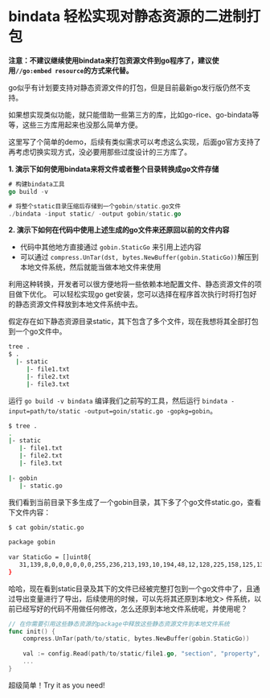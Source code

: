 # bindata 轻松实现对静态资源的二进制打包

**注意：不建议继续使用bindata来打包资源文件到go程序了，建议使用`//go:embed resource`的方式来代替。**

go似乎有计划要支持对静态资源文件的打包，但是目前最新go发行版仍然不支持。

如果想实现类似功能，就只能借助一些第三方的库，比如go-rice、go-bindata等等，这些三方库用起来也没那么简单方便。

这里写了个简单的demo，后续有类似需求可以考虑这么实现，后面go官方支持了再考虑切换实现方式，没必要用那些过度设计的三方库了。

**1. 演示下如何使用bindata来将文件或者整个目录转换成go文件存储**

```go
# 构建bindata工具
go build -v

# 将整个static目录压缩后存储到一个gobin/static.go文件
./bindata -input static/ -output gobin/static.go
```

**2. 演示下如何在代码中使用上述生成的go文件来还原回以前的文件内容**

- 代码中其他地方直接通过 `gobin.StaticGo` 来引用上述内容
- 可以通过 `compress.UnTar(dst, bytes.NewBuffer(gobin.StaticGo))`解压到本地文件系统，然后就能当做本地文件来使用

利用这种转换，开发者可以很方便地将一些依赖本地配置文件、静态资源文件的项目做下优化。
可以轻松实现go get安装，您可以选择在程序首次执行时将打包好的静态资源文件释放到本地文件系统中去。

假定存在如下静态资源目录static，其下包含了多个文件，现在我想将其全部打包到一个go文件中。
   
```bash
tree .
$ .
  |- static
     |- file1.txt
     |- file2.txt
     |- file3.txt
```
   
运行 `go build -v bindata` 编译我们之前写的工具，然后运行 `bindata -input=path/to/static -output=goin/static.go -gopkg=gobin`。
   
```bash
$ tree .
.
|- static
   |- file1.txt
   |- file2.txt
   |- file3.txt
   
|- gobin
   |- static.go
```
   
我们看到当前目录下多生成了一个gobin目录，其下多了个go文件static.go，查看下文件内容：
   
```bash
$ cat gobin/static.go
   
package gobin
   
var StaticGo = []uint8{
   31,139,8,0,0,0,0,0,0,255,236,213,193,10,194,48,12,128,225,158,125,138,62,129,36,77,219,60,79,15,171,171,136,7,91,65,124,122,105,39,13   1,29,244,182,58,89,190,75,24,140,209,145,253,44,166,203,128,199,242,40,106,61,0,0,222,218,54,217,187,54,193,76,215,13,178,66,98,240,2   36,25,136,21,32,121,100,165,97,197,51,205,238,185,132,155,2,120,142,225,122,58,167,225,211,125,185,132,24,191,60,231,253,42,243,252,1   9,101,76,89,167,172,235,119,160,241,240,235,227,136,206,234,222,205,150,250,183,78,250,239,104,209,191,145,254,247,166,238,157,182,21   2,191,155,254,255,134,164,255,30,22,253,147,244,47,132,16,123,241,10,0,0,255,255,106,242,211,179,0,16,0,0,
}
```
   
哈哈，现在看到static目录及其下的文件已经被完整打包到一个go文件中了，且通过导出变量进行了导出，后续使用的时候，可以先将其还原到本地文>   件系统，以前已经写好的代码不用做任何修改，怎么还原到本地文件系统呢，并使用呢？
   
```go
// 在你需要引用这些静态资源的package中释放这些静态资源文件到本地文件系统
func init() {
    compress.UnTar(path/to/static, bytes.NewBuffer(gobin.StaticGo))
   
    val := config.Read(path/to/static/file1.go, "section", "property", defaultValue)
    ...
}
```

超级简单！Try it as you need!